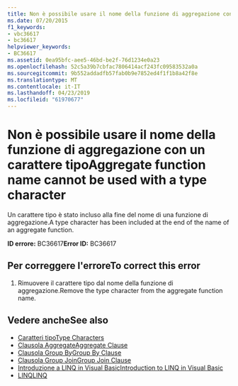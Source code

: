 ```yaml
---
title: Non è possibile usare il nome della funzione di aggregazione con un carattere tipo
ms.date: 07/20/2015
f1_keywords:
- vbc36617
- bc36617
helpviewer_keywords:
- BC36617
ms.assetid: 0ea95bfc-aee5-46bd-be2f-76d1234e0a23
ms.openlocfilehash: 52c5a39b7cbfac7806414acf243fc09583532a0a
ms.sourcegitcommit: 9b552addadfb57fab0b9e7852ed4f1f1b8a42f8e
ms.translationtype: MT
ms.contentlocale: it-IT
ms.lasthandoff: 04/23/2019
ms.locfileid: "61970677"
---
```

# <a name="aggregate-function-name-cannot-be-used-with-a-type-character"></a><span data-ttu-id="6bc75-102">Non è possibile usare il nome della funzione di aggregazione con un carattere tipo</span><span class="sxs-lookup"><span data-stu-id="6bc75-102">Aggregate function name cannot be used with a type character</span></span>
<span data-ttu-id="6bc75-103">Un carattere tipo è stato incluso alla fine del nome di una funzione di aggregazione.</span><span class="sxs-lookup"><span data-stu-id="6bc75-103">A type character has been included at the end of the name of an aggregate function.</span></span>  
  
 <span data-ttu-id="6bc75-104">**ID errore:** BC36617</span><span class="sxs-lookup"><span data-stu-id="6bc75-104">**Error ID:** BC36617</span></span>  
  
## <a name="to-correct-this-error"></a><span data-ttu-id="6bc75-105">Per correggere l'errore</span><span class="sxs-lookup"><span data-stu-id="6bc75-105">To correct this error</span></span>  
  
1. <span data-ttu-id="6bc75-106">Rimuovere il carattere tipo dal nome della funzione di aggregazione.</span><span class="sxs-lookup"><span data-stu-id="6bc75-106">Remove the type character from the aggregate function name.</span></span>  
  
## <a name="see-also"></a><span data-ttu-id="6bc75-107">Vedere anche</span><span class="sxs-lookup"><span data-stu-id="6bc75-107">See also</span></span>

- [<span data-ttu-id="6bc75-108">Caratteri tipo</span><span class="sxs-lookup"><span data-stu-id="6bc75-108">Type Characters</span></span>](../../visual-basic/programming-guide/language-features/data-types/type-characters.md)
- [<span data-ttu-id="6bc75-109">Clausola Aggregate</span><span class="sxs-lookup"><span data-stu-id="6bc75-109">Aggregate Clause</span></span>](../../visual-basic/language-reference/queries/aggregate-clause.md)
- [<span data-ttu-id="6bc75-110">Clausola Group By</span><span class="sxs-lookup"><span data-stu-id="6bc75-110">Group By Clause</span></span>](../../visual-basic/language-reference/queries/group-by-clause.md)
- [<span data-ttu-id="6bc75-111">Clausola Group Join</span><span class="sxs-lookup"><span data-stu-id="6bc75-111">Group Join Clause</span></span>](../../visual-basic/language-reference/queries/group-join-clause.md)
- [<span data-ttu-id="6bc75-112">Introduzione a LINQ in Visual Basic</span><span class="sxs-lookup"><span data-stu-id="6bc75-112">Introduction to LINQ in Visual Basic</span></span>](../../visual-basic/programming-guide/language-features/linq/introduction-to-linq.md)
- [<span data-ttu-id="6bc75-113">LINQ</span><span class="sxs-lookup"><span data-stu-id="6bc75-113">LINQ</span></span>](../../visual-basic/programming-guide/language-features/linq/index.md)
